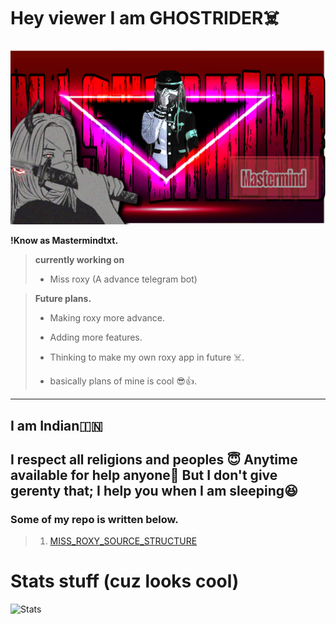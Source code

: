 # Hey viewer I am GHOSTRIDER☠️
<img src="https://github.com/Mastermindtxt/Mastermindtxt/blob/main/Galery/mastermind.png">

**!Know as Mastermindtxt.**

> **currently working on**
> - Miss roxy (A advance telegram bot)

> **Future plans.**
> - Making roxy more advance.
> - Adding more features.
> - Thinking to make my own roxy app in future ☠️.
>
> - basically plans of mine is cool 😎👍. 
---
## **I am Indian🇮🇳**

**I respect all religions and peoples 😇**
**Anytime available for help anyone🤍**
**But I don't give gerenty that;**
**I help you when I am sleeping😆**
---
### Some of my repo is written below.
> 1. [MISS_ROXY_SOURCE_STRUCTURE](https://github.com/Mastermindtxt/bootanimation_bot) 
# Stats stuff (cuz looks cool)

![Stats](https://github-readme-stats.vercel.app/api?username=mastermindtxt&show_icons=true&theme=onedark&count_private=true)


<!--
**Mastermindtxt/Mastermindtxt** is a ✨ _special_ ✨ repository because its `README.md` (this file) appears on your GitHub profile.

Here are some ideas to get you started:

- 🔭 I’m currently working on ...
- 🌱 I’m currently learning ...
- 👯 I’m looking to collaborate on ...
- 🤔 I’m looking for help with ...
- 💬 Ask me about ...
- 📫 How to reach me: ...
- 😄 Pronouns: ...
- ⚡ Fun fact: ...
-->
